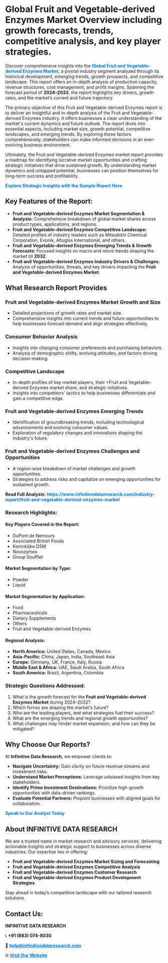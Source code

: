 <h1>Global Fruit and Vegetable-derived Enzymes Market Overview including growth forecasts, trends, competitive analysis, and key player strategies.</h1>
<p>
Discover comprehensive insights into the 
<a href="https://www.infinitivedataresearch.com/industry-report/fruit-and-vegetable-derived-enzymes-market" rel="dofollow" style="color: #007BFF; text-decoration: none;"><strong>Global Fruit and Vegetable-derived Enzymes Market</strong></a>, a pivotal industry segment analyzed through its historical development, emerging trends, growth prospects, and competitive landscape. This report offers an in-depth analysis of production capacity, revenue structures, cost management, and profit margins. Spanning the forecast period of <strong>2024–2033</strong>, the report highlights key drivers, growth rates, and the market’s current and future trajectory.
</p>
<p>
The primary objective of this Fruit and Vegetable-derived Enzymes report is to deliver an insightful and in-depth analysis of the Fruit and Vegetable-derived Enzymes industry. It offers businesses a clear understanding of the market's current dynamics and future outlook. The report dives into essential aspects, including market size, growth potential, competitive landscapes, and emerging trends. By exploring these factors comprehensively, stakeholders can make informed decisions in an ever-evolving business environment.
</p>
<p>
Ultimately, the Fruit and Vegetable-derived Enzymes market report provides a roadmap for identifying lucrative market opportunities and crafting strategic initiatives that drive sustained growth. By understanding market dynamics and untapped potential, businesses can position themselves for long-term success and profitability.
</p>
<p>
<a href="https://www.infinitivedataresearch.com/request-sample/reportId=111240" style="color: #007BFF; text-decoration: none;"><strong>Explore Strategic Insights with the Sample Report Here</strong></a>
</p>

<h2>Key Features of the Report:</h2>
<ul>
<li><strong>Fruit and Vegetable-derived Enzymes Market Segmentation & Analysis:</strong> Comprehensive breakdown of global market shares across product types, applications, and regions.</li>
<li><strong>Fruit and Vegetable-derived Enzymes Competitive Landscape:</strong> Detailed profiles of industry leaders such as Mitsubishi Chemical Corporation, Evonik, Altuglas International, and others.</li>
<li><strong>Fruit and Vegetable-derived Enzymes Emerging Trends & Growth Forecasts:</strong> Focused insights on macro and micro trends shaping the market till <strong>2032</strong>.</li>
<li><strong>Fruit and Vegetable-derived Enzymes Industry Drivers & Challenges:</strong> Analysis of opportunities, threats, and key drivers impacting the <strong>Fruit and Vegetable-derived Enzymes Market</strong>.</li>
</ul>

<h2>What Research Report Provides</h2>
<h3>Fruit and Vegetable-derived Enzymes Market Growth and Size</h3>
<ul>
<li>Detailed projections of growth rates and market size.</li>
<li>Comprehensive insights into current trends and future opportunities to help businesses forecast demand and align strategies effectively.</li>
</ul>

<h3>Consumer Behavior Analysis</h3>
<ul>
<li>Insights into changing consumer preferences and purchasing behaviors.</li>
<li>Analysis of demographic shifts, evolving attitudes, and factors driving decision-making.</li>
</ul>

<h3>Competitive Landscape</h3>
<ul>
<li>In-depth profiles of key market players, their >Fruit and Vegetable-derived Enzymes market share, and strategic initiatives.</li>
<li>Insights into competitors' tactics to help businesses differentiate and gain a competitive edge.</li>
</ul>

<h3>Fruit and Vegetable-derived Enzymes Emerging Trends</h3>
<ul>
<li>Identification of groundbreaking trends, including technological advancements and evolving consumer values.</li>
<li>Exploration of regulatory changes and innovations shaping the industry's future.</li>
</ul>

<h3>Fruit and Vegetable-derived Enzymes Challenges and Opportunities</h3>
<ul>
<li>A region-wise breakdown of market challenges and growth opportunities.</li>
<li>Strategies to address risks and capitalize on emerging opportunities for sustained growth.</li>
</ul>
<p><strong>Read Full Analysis:</strong> <a href="https://www.infinitivedataresearch.com/industry-report/fruit-and-vegetable-derived-enzymes-market" rel="dofollow" style="color: #007BFF; text-decoration: none;"><strong>https://www.infinitivedataresearch.com/industry-report/fruit-and-vegetable-derived-enzymes-market</strong></a></p>
<h3>Research Highlights:</h3>
<h4>Key Players Covered in the Report:</h4>
<ul><li>DuPont de Nemours</li><li>Associated British Foods</li><li>Koninklijke DSM</li><li>Novozymes</li><li>Group Soufflet</li></ul>
<h4>Market Segmentation by Type:</h4>
<ul><li>Powder</li><li>Liquid</li></ul>
<h4>Market Segmentation by Application:</h4>
<ul><li>Food</li><li>Pharmaceuticals</li><li>Dietary Supplements</li><li>Others</li><li>Fruit and Vegetable-derived Enzymes</li></ul>

<h4>Regional Analysis:</h4>
<ul>
<li><strong>North America:</strong> United States, Canada, Mexico</li>
<li><strong>Asia-Pacific:</strong> China, Japan, India, Southeast Asia</li>
<li><strong>Europe:</strong> Germany, UK, France, Italy, Russia</li>
<li><strong>Middle East & Africa:</strong> UAE, Saudi Arabia, South Africa</li>
<li><strong>South America:</strong> Brazil, Argentina, Colombia</li>
</ul>

<h3>Strategic Questions Addressed:</h3>
<ol>
<li>What is the growth forecast for the <strong>Fruit and Vegetable-derived Enzymes Market</strong> during 2024–2032?</li>
<li>Which forces are shaping the market's future?</li>
<li>Who are the leading players, and what strategies fuel their success?</li>
<li>What are the emerging trends and regional growth opportunities?</li>
<li>What challenges may hinder market expansion, and how can they be mitigated?</li>
</ol>

<h2>Why Choose Our Reports?</h2>
<p>At <strong>Infinitive Data Research</strong>, we empower clients to:</p>
<ul>
<li><strong>Navigate Uncertainty:</strong> Gain clarity on future revenue streams and investment risks.</li>
<li><strong>Understand Market Perceptions:</strong> Leverage unbiased insights from key stakeholders.</li>
<li><strong>Identify Prime Investment Destinations:</strong> Prioritize high-growth opportunities with data-driven rankings.</li>
<li><strong>Evaluate Potential Partners:</strong> Pinpoint businesses with aligned goals for collaboration.</li>
</ul>
<p><a href="https://www.infinitivedataresearch.com/industry-report/fruit-and-vegetable-derived-enzymes-market" rel="dofollow" style="color: #007BFF; text-decoration: none;"><strong>Speak to Our Analyst Today</strong></a></p>

<h2>About INFINITIVE DATA RESEARCH</h2>
<p>We are a trusted name in market research and advisory services, delivering actionable insights and strategic support to businesses across diverse industries. Our expertise lies in offering:</p>
<ul>
<li><strong>Fruit and Vegetable-derived Enzymes Market Sizing and Forecasting</strong></li>
<li><strong>Fruit and Vegetable-derived Enzymes Competitive Analysis</strong></li>
<li><strong>Fruit and Vegetable-derived Enzymes Customer Research</strong></li>
<li><strong>Fruit and Vegetable-derived Enzymes Product Development Strategies</strong></li>
</ul>
<p>Stay ahead in today’s competitive landscape with our tailored research solutions.</p>

<h2>Contact Us:</h2>
<p><strong>INFINITIVE DATA RESEARCH</strong></p>
<p>📞 <strong>+91 (883) 074-8030</strong></p>
<p>📧 <strong><a href="mailto:help@infinitivedataresearch.com" style="color: #007BFF;">help@infinitivedataresearch.com</a></strong></p>
<p>🌐 <strong><a href="https://www.infinitivedataresearch.com" rel="dofollow" style="color: #007BFF;">Visit Our Website</a></strong></p>
